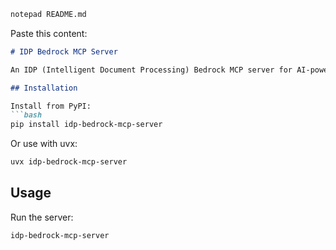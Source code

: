 ```cmd
notepad README.md
```

Paste this content:

```markdown
# IDP Bedrock MCP Server

An IDP (Intelligent Document Processing) Bedrock MCP server for AI-powered integrations with AWS Bedrock.

## Installation

Install from PyPI:
```bash
pip install idp-bedrock-mcp-server
```

Or use with uvx:
```bash
uvx idp-bedrock-mcp-server
```

## Usage

Run the server:
```bash
idp-bedrock-mcp-server
```

